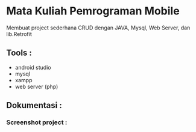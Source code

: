 # Mata Kuliah Pemrograman Mobile
Membuat project sederhana CRUD dengan JAVA, Mysql, Web Server, dan lib.Retrofit
## Tools :
- android studio
- mysql
- xampp
- web server (php)
## Dokumentasi :
### Screenshot project :
